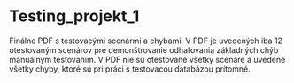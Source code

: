 # Testing_projekt_1

Finálne PDF s testovacými scenármi a chybami. V PDF je uvedených iba 12 otestovaným scenárov pre demonštrovanie odhaľovania základných chýb manuálnym testovaním. V PDF nie sú otestované všetky scenáre a uvedené všetky chyby, ktoré sú pri práci s testovacou databázou prítomné.
